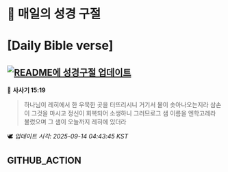 # 🙏 매일의 성경 구절
# [Daily Bible verse]
## [![README에 성경구절 업데이트](https://github.com/DONGSUKA/first_test/actions/workflows/update-readme-bible.yml/badge.svg)](https://github.com/DONGSUKA/first_test/actions/workflows/update-readme-bible.yml)
<!-- START_BIBLE_VERSE -->
📖 **사사기 15:19**
> 하나님이 레히에서 한 우묵한 곳을 터뜨리시니 거기서 물이 솟아나오는지라 삼손이 그것을 마시고 정신이 회복되어 소생하니 그러므로그 샘 이름을 엔학고레라 불렀으며 그 샘이 오늘까지 레히에 있더라

🕊️ _업데이트 시각: 2025-09-14 04:43:45 KST_
  <!-- END_BIBLE_VERSE -->
## GITHUB_ACTION
